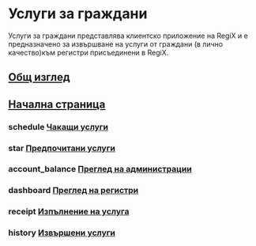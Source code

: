 # Услуги за граждани
Услуги за граждани представлява клиентско приложение на RegiX и е предназначено за извършване на услуги от граждани (в лично качество)към регистри присъединени в RegiX.

## [Общ изглед](admin/help/PageOverview.md)

## [Начална страница](admin/help/HomePage.md)

### <span class="material-icons pr-2">schedule</span> [Чакащи услуги](admin/help/FavouriteReports.md)
### <span class="material-icons pr-2">star</span> [Предпочитани услуги](admin/help/FavouriteReports.md)
### <span class="material-icons pr-2">account_balance</span> [Преглед на администрации](admin/help/Administrations.md)
### <span class="material-icons pr-2">dashboard</span> [Преглед на регистри](admin/help/Registers.md)
### <span class="material-icons pr-2">receipt</span> [Изпълнение на услуга](admin/help/Operation.md)
### <span class="material-icons pr-2">history</span> [Извършени услуги](admin/help/UserActions.md)
